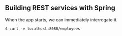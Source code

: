 Building REST services with Spring
---------------------------------------

When the app starts, we can immediately interrogate it.


    $ curl -v localhost:8080/employees
    
